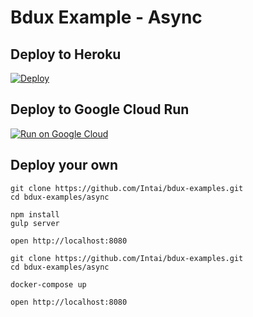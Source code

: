 # Bdux Example - Async

## Deploy to Heroku
[![Deploy](https://www.herokucdn.com/deploy/button.svg)](https://heroku.com/deploy?template=https://github.com/Intai/bdux-examples/tree/async)

## Deploy to Google Cloud Run
[![Run on Google Cloud](https://deploy.cloud.run/button.svg)](https://deploy.cloud.run?git_repo=https://github.com/Intai/bdux-examples&dir=async)

## Deploy your own
```
git clone https://github.com/Intai/bdux-examples.git
cd bdux-examples/async

npm install
gulp server

open http://localhost:8080
```

```
git clone https://github.com/Intai/bdux-examples.git
cd bdux-examples/async

docker-compose up

open http://localhost:8080
```
